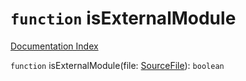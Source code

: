 # `function` isExternalModule

[Documentation Index](../README.md)

`function` isExternalModule(file: [SourceFile](../private.interface.SourceFile/README.md)): `boolean`